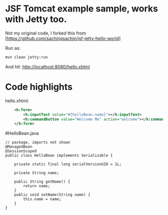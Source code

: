 # JSF Tomcat example sample, works with Jetty too.

Not my original code, I forked this from
[https://github.com/sachingsachin/jsf-jetty-hello-world]

Run as:

```bash
mvn clean jetty:run
```

And hit:
[http://localhost:8080/hello.xhtml](http://localhost:8080/hello.xhtml)


# Code highlights

hello.xhtml:
```xml
	<h:form>
		<h:inputText value="#{helloBean.name}"></h:inputText>
		<h:commandButton value="Welcome Me" action="welcome"></h:commandButton>
	</h:form>
```

#HelloBean.java
```
// package, imports not shown
@ManagedBean
@SessionScoped
public class HelloBean implements Serializable {

    private static final long serialVersionUID = 1L;

    private String name;

    public String getName() {
        return name;
    }
    public void setName(String name) {
        this.name = name;
    }
}
```
